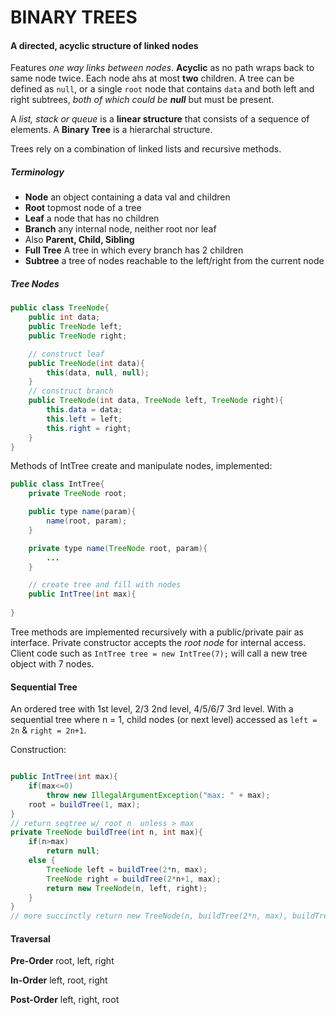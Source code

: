 BINARY TREES
============

#### A directed, acyclic structure of linked nodes

Features *one way links between nodes*. **Acyclic** as no path wraps back to same node twice. Each node ahs at most **two** children. 
A tree can be defined as `null`, or a single `root` node that contains `data` and both left and right subtrees, *both of which could be **null*** but must be present. 

A *list, stack or queue* is a **linear structure** that consists of a sequence of elements. A **Binary Tree** is a hierarchal structure. 

Trees rely on a combination of linked lists and recursive methods. 

##### Terminology

  - **Node** an object containing a data val and children
  - **Root** topmost node of a tree
  - **Leaf** a node that has no children
  - **Branch** any internal node, neither root nor leaf
  - Also **Parent, Child, Sibling**
  - **Full Tree** A tree in which every branch has 2 children
  - **Subtree** a tree of nodes reachable to the left/right from the current node 

##### Tree Nodes

```java
public class TreeNode{
	public int data;
	public TreeNode left;
	public TreeNode right;

	// construct leaf
	public TreeNode(int data){
		this(data, null, null);
	}
	// construct branch 
	public TreeNode(int data, TreeNode left, TreeNode right){
		this.data = data;
		this.left = left;
		this.right = right;
	}
}
```

Methods of IntTree create and manipulate nodes, implemented:

```java
public class IntTree{
	private TreeNode root;

	public type name(param){
		name(root, param);
	}

	private type name(TreeNode root, param){
		...
	}

	// create tree and fill with nodes
	public IntTree(int max){
		
}
```

Tree methods are implemented recursively with a public/private pair as interface. Private constructor accepts the *root node* for internal access.
Client code such as `IntTree tree = new IntTree(7);` will call a new tree object with 7 nodes. 

#### Sequential Tree

An ordered tree with 1st level, 2/3 2nd level, 4/5/6/7 3rd level. 
With a sequential tree where n = 1, child nodes (or next level) accessed as `left = 2n` & `right = 2n+1`.

Construction:

```java

public IntTree(int max){
	if(max<=0)
		throw new IllegalArgumentException("max: " + max);
	root = buildTree(1, max);
}
// return seqtree w/ root n  unless > max
private TreeNode buildTree(int n, int max){
	if(n>max)
		return null;
	else {
		TreeNode left = buildTree(2*n, max);
		TreeNode right = buildTree(2*n+1, max);
		return new TreeNode(n, left, right);
	}
}
// more succinctly return new TreeNode(n, buildTree(2*n, max), buildTree(2*n+1, max));

```

#### Traversal

**Pre-Order** root, left, right

**In-Order** left, root, right

**Post-Order** left, right, root

